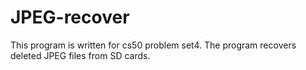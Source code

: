 # JPEG-recover
This program is written for cs50 problem set4. The program recovers deleted JPEG files from SD cards.
